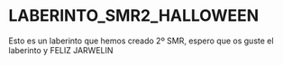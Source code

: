 # LABERINTO_SMR2_HALLOWEEN
Esto es un laberinto que hemos creado 2º SMR, espero que os guste el laberinto y FELIZ JARWELIN
